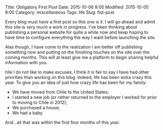 Title: Obligatory First Post
Date: 2015-10-06 8:00
Modified: 2015-10-05 8:00
Category: miscellaneous
Tags: life
Slug: fist-post

Every blog must have a first post so this one is it. I will go ahead and admit this site is *very much* a work in progress. I've been thinking about publishing a personal website for quite a while now and keep hoping to have time to configure everything the way I want before launching the site.

Alas though, I have come to the realization I am better off publishing something now and putting on the finishing touches on the site over the coming months. This will at least give me a platform to begin sharing helpful information with you.

hile I do not like to make excuses, I think it is fair to say I have had other priorities than working on this blog. Indeed, life has been extra crazy this year. To give you an idea of just how crazy life has been for my family:

* We have moved from Chile to the United States;
* I started a new job (or rather returned to the employer I worked for prior to moving to Chile in 2012);
* We purchased a house;
* We had a baby.

And...all that was within the first four months of this year.

